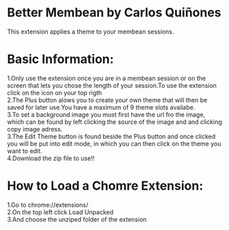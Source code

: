 # Better Membean by Carlos Quiñones

This extension applies a theme to your membean sessions.<br/>

# Basic Information:

1.Only use the extension once you are in a membean session or on the screen that lets you chose the length of your session.To use the extension click on the icon on your top rigth <br /> 
2.The Plus button alows you to create your own theme that will then be saved for later use.You have a maximum of 9 theme slots availabe. <br /> 
3.To set a background image you must first have the url fro the image, which can be found by left clicking the source of the image and and clicking copy image adress. <br /> 
3.The Edit Theme button is found beside the Plus button and once clicked you will be put into edit mode, in which you can then click on the theme you want to edit.<br/>
4.Download the zip file to use!!


# How to Load a Chomre Extension:

1.Go to chrome://extensions/<br /> 
2.On the top left click Load Unpacked <br /> 
3.And choose the unziped folder of the extension

